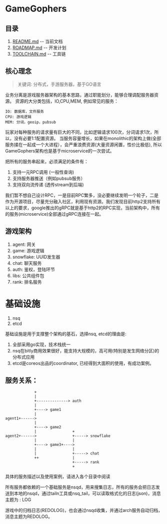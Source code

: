 # GameGophers
## 目录
1. [README.md](README.md) -- 当前文档
2. [ROADMAP.md](ROADMAP.md) -- 开发计划
3. [TOOLCHAIN.md](TOOLCHAIN.md) -- 工具链

## 核心理念
> 关键词: 分布式，手游服务器，基于GO语言        

业务分离是游戏服务器架构的基本思路，通过职能划分，能够合理调配服务器资源。
资源的大分类包括，IO,CPU,MEM, 例如常见的服务：        

    IO: 数据库，文件服务        
    CPU: 游戏逻辑        
    MEM: 分词，geoip，pubsub     
    
玩家对每种服务的请求量有巨大的不同，比如逻辑请求100次，分词请求1次，所以，没有必要1:1配置资源。
当服务容量增长，如果在monolithic的架构上做(全部服务揉在一起成一个大进程），会严重浪费资源(大量资源闲置，性价比极低), 所以GameGophers架构也是基于microservice的一次尝试。

把所有的服务串起来，必须满足的条件有：    
1. 支持一元RPC调用 (一般性查询)      
2. 支持服务器推送（例如pubsub服务）        
3. 支持双向流传递 (透传stream到后端)        

我们暂不想自己设计RPC，一是目前RPC繁多，没必要继续发明一个轮子，二是作为开源项目，尽量充分融入社区，利用现有资源。我们发现目前http2支持所有以上的要求，google推出的gRPC就是基于http2的RPC实现，当前架构中，所有的服务(microservice)全部通过gRPC连接在一起。

## 游戏架构
1. agent: 网关      
2. game: 游戏逻辑     
3. snowflake: UUID发生器      
4. chat: 聊天服务      
5. auth: 鉴权，登陆环节     
6. libs: 公共组件包       
7. rank: 排名服务     

# 基础设施
1. nsq
2. etcd

基础设施是用于支撑整个架构的基石，选择nsq, etcd的理由是:         
1. 全部采用go实现，技术栈统一         
2. nsq在bitly商用效果很好，能支持大规模的，高可用(特别是发生网络分区)的分布式应用        
3. etcd是coreos出品的coordinator, 已经得到大面积的使用，有成功案例。      


## 服务关系： 

                 +
                 |
                 +--------------> auth
                 |
                 +----> game1
                 |
    agent1+------>
                 |
                 +----> game2
                 |                +
    agent2+------>                +-----> snowflake
                 |                |
                 +----> game3+---->
                 |                |
                 |                +-----> chat
                 ++               |
                                  +-----> rank
                                  +        


具体的服务描述以及使用案例，请进入各个目录中阅读

所有服务都依赖的一个基础服务是nsqd，用来搜集日志，所有的服务会把日志发送到本地的nsqd，通过tailn工具或nsq_tail，可以读取格式化的日志(json)，消息主题为 : LOG

游戏中的归档日志(REDOLOG)，也会通过nsqd收集，并通过arch服务自动归档，消息主题为REDOLOG。


